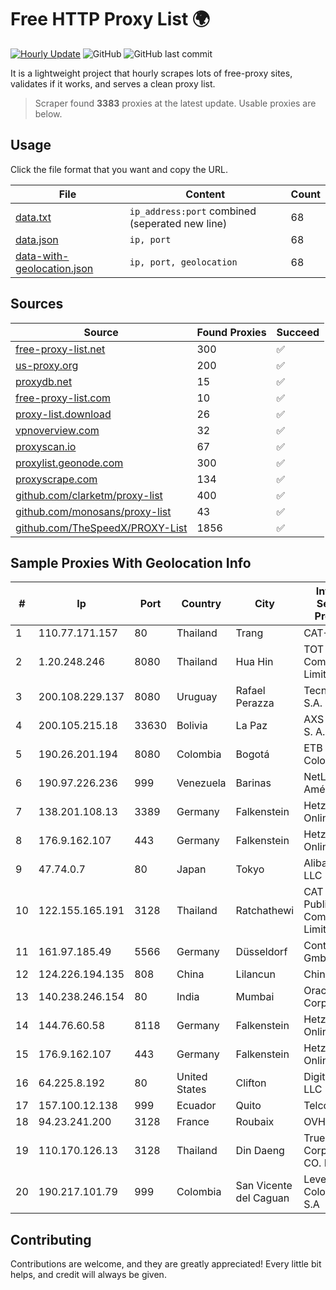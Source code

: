 
# Free HTTP Proxy List 🌍

[![Hourly Update](https://github.com/mertguvencli/http-proxy-list/actions/workflows/main.yml/badge.svg?branch=main)](https://github.com/mertguvencli/http-proxy-list/actions/workflows/main.yml)
![GitHub](https://img.shields.io/github/license/mertguvencli/http-proxy-list)
![GitHub last commit](https://img.shields.io/github/last-commit/mertguvencli/http-proxy-list)

It is a lightweight project that hourly scrapes lots of free-proxy sites, validates if it works, and serves a clean proxy list.


> Scraper found **3383** proxies at the latest update. Usable proxies are below.

## Usage

Click the file format that you want and copy the URL.


|File|Content|Count|
|----|-------|-----|
|[data.txt](https://raw.githubusercontent.com/mertguvencli/http-proxy-list/main/proxy-list/data.txt)|`ip_address:port` combined (seperated new line)|68|
|[data.json](https://raw.githubusercontent.com/mertguvencli/http-proxy-list/main/proxy-list/data.json)|`ip, port`|68|
|[data-with-geolocation.json](https://raw.githubusercontent.com/mertguvencli/http-proxy-list/main/proxy-list/data-with-geolocation.json)|`ip, port, geolocation`|68|

## Sources

|Source|Found Proxies|Succeed|
|------|-------------|-------|
|[free-proxy-list.net](https://free-proxy-list.net)|300|✅|
|[us-proxy.org](https://www.us-proxy.org)|200|✅|
|[proxydb.net](http://proxydb.net)|15|✅|
|[free-proxy-list.com](https://free-proxy-list.com/?page=&port=&type%5B%5D=http&type%5B%5D=https&up_time=0&search=Search)|10|✅|
|[proxy-list.download](https://www.proxy-list.download/HTTP)|26|✅|
|[vpnoverview.com](https://vpnoverview.com/privacy/anonymous-browsing/free-proxy-servers)|32|✅|
|[proxyscan.io](https://www.proxyscan.io)|67|✅|
|[proxylist.geonode.com](https://proxylist.geonode.com/api/proxy-list?limit=300&page=1&sort_by=lastChecked&sort_type=desc&protocols=http,https)|300|✅|
|[proxyscrape.com](https://api.proxyscrape.com/v2/?request=displayproxies&protocol=http&timeout=10000&country=all&ssl=all&anonymity=all)|134|✅|
|[github.com/clarketm/proxy-list](https://raw.githubusercontent.com/clarketm/proxy-list/master/proxy-list-raw.txt)|400|✅|
|[github.com/monosans/proxy-list](https://raw.githubusercontent.com/monosans/proxy-list/main/proxies/http.txt)|43|✅|
|[github.com/TheSpeedX/PROXY-List](https://raw.githubusercontent.com/TheSpeedX/PROXY-List/master/http.txt)|1856|✅|


## Sample Proxies With Geolocation Info

|#|Ip|Port|Country|City|Internet Service Provider|
|-|--|----|-------|----|-------------------------|
|1|110.77.171.157|80|Thailand|Trang|CAT-BB|
|2|1.20.248.246|8080|Thailand|Hua Hin|TOT Public Company Limited|
|3|200.108.229.137|8080|Uruguay|Rafael Perazza|Tecnowind S.A.|
|4|200.105.215.18|33630|Bolivia|La Paz|AXS Bolivia S. A.|
|5|190.26.201.194|8080|Colombia|Bogotá|ETB - Colombia|
|6|190.97.226.236|999|Venezuela|Barinas|NetLink América C.A.|
|7|138.201.108.13|3389|Germany|Falkenstein|Hetzner Online GmbH|
|8|176.9.162.107|443|Germany|Falkenstein|Hetzner Online GmbH|
|9|47.74.0.7|80|Japan|Tokyo|Alibaba.com LLC|
|10|122.155.165.191|3128|Thailand|Ratchathewi|CAT Telecom Public Company Limited|
|11|161.97.185.49|5566|Germany|Düsseldorf|Contabo GmbH|
|12|124.226.194.135|808|China|Lilancun|Chinanet|
|13|140.238.246.154|80|India|Mumbai|Oracle Corporation|
|14|144.76.60.58|8118|Germany|Falkenstein|Hetzner Online GmbH|
|15|176.9.162.107|443|Germany|Falkenstein|Hetzner Online GmbH|
|16|64.225.8.192|80|United States|Clifton|DigitalOcean, LLC|
|17|157.100.12.138|999|Ecuador|Quito|Telconet S.A|
|18|94.23.241.200|3128|France|Roubaix|OVH SAS|
|19|110.170.126.13|3128|Thailand|Din Daeng|True Internet Corporation CO. Ltd.|
|20|190.217.101.79|999|Colombia|San Vicente del Caguan|Level 3 Colombia S.A|



## Contributing

Contributions are welcome, and they are greatly appreciated! Every
little bit helps, and credit will always be given.

